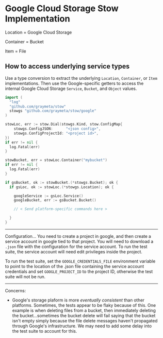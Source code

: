 # Google Cloud Storage Stow Implementation

Location = Google Cloud Storage

Container = Bucket

Item = File

## How to access underlying service types

Use a type conversion to extract the underlying `Location`, `Container`, or `Item` implementations. Then use the Google-specific getters to access the internal Google Cloud Storage `Service`, `Bucket`, and `Object` values.

```go
import (
  "log"
  "github.com/graymeta/stow"
  stowgs "github.com/graymeta/stow/google"
)

stowLoc, err := stow.Dial(stowgs.Kind, stow.ConfigMap{
	stowgs.ConfigJSON:      "<json config>",
	stowgs.ConfigProjectId: "<project id>",
})
if err != nil {
  log.Fatal(err)
}

stowBucket, err = stowLoc.Container("mybucket")
if err != nil {
  log.Fatal(err)
}

if gsBucket, ok := stowBucket.(*stowgs.Bucket); ok {
  if gsLoc, ok := stowLoc.(*stowgs.Location); ok {

    googleService := gsLoc.Service()
    googleBucket, err := gsBucket.Bucket()

    // < Send platform-specific commands here >

  }
}
```

---

Configuration... You need to create a project in google, and then create a service account in google tied to that project. You will need to download a `.json` file with the configuration for the service account. To run the test suite, the service account will need edit privileges inside the project.

To run the test suite, set the `GOOGLE_CREDENTIALS_FILE` environment variable to point to the location of the .json file containing the service account credentials and set `GOOGLE_PROJECT_ID` to the project ID, otherwise the test suite will not be run.

---

Concerns:

- Google's storage plaform is more _eventually consistent_ than other platforms. Sometimes, the tests appear to be flaky because of this. One example is when deleting files from a bucket, then immediately deleting the bucket...sometimes the bucket delete will fail saying that the bucket isn't empty simply because the file delete messages haven't propagated through Google's infrastructure. We may need to add some delay into the test suite to account for this.
